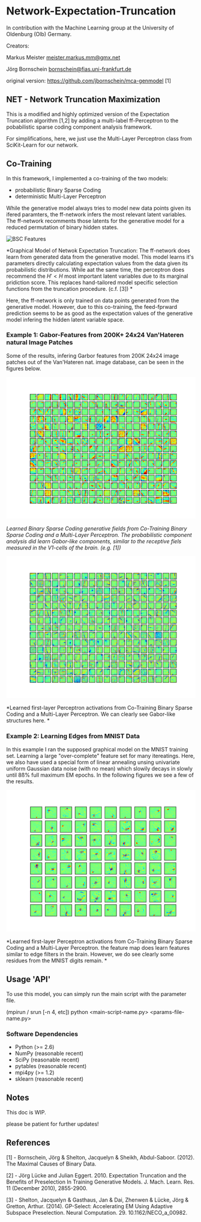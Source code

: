 # Network-Expectation-Truncation
In contribution with the Machine Learning group at the University of Oldenburg (Olb) Germany. 

Creators:

Markus Meister <meister.markus.mm@gmx.net>

Jörg Bornschein <bornschein@fias.uni-frankfurt.de>    

original version: https://github.com/jbornschein/mca-genmodel [1]

## NET - Network Truncation Maximization
  
This is a modified and highly optimized version of the Expectation Truncation algorithm [1,2] by adding a multi-label ff-Perceptron to the pobabilistic sparse coding component analysis framework.

For simplifications, here, we just use the Multi-Layer Perceptron class from SciKit-Learn for our network.

## Co-Training

In this framework, I implemented a co-training of the two models:
  - probabilistic Binary Sparse Coding
  - deterministic Multi-Layer Perceptron

While the generative model always tries to model new data points given its ifered paramters, the ff-network infers the most relevant latent variables. 
The ff-network recomments those latents for the generative model for a reduced permutation of binary hidden states.

![BSC Features](https://raw.githubusercontent.com/markusMM/Network-Expectation-Truncation/blob/master/plots/GrModelsimple21f.svg)

*Graphical Model of Netwok Expectation Truncation: The ff-network does learn from generated data from the generative model. This model learns it's parameters directly calculating expectation values from the data given its probabilistic distributions. While aat the same time, the perceptron does recommend the $H'<H$ most important latent variables due to its marginal pridiction score. This replaces hand-tailored model specific selection functions from the truncation procedure. (c.f. [3]) *

Here, the ff-network is only trained on data points generated from the generative model.
However, due to this co-training, the feed-fprward prediction seems to be as good as the expectation values of the generative model infering the hidden latent variable space.

### Example 1: Gabor-Features from 200K+ 24x24 Van'Hateren natural Image Patches

Some of the results, infering Garbor features from 200K 24x24 image patches out of the Van'Hateren nat. image database, can be seen in the figures below.

![BSC Features](https://raw.githubusercontent.com/markusMM/Network-Expectation-Truncation/master/plots/BSC_NET_VanHateren_Gabors/W/it79.png)

*Learned Binary Sparse Coding generative fields from Co-Training Binary Sparse Coding and a Multi-Layer Perceptron. The probabilistic component analysis did learn Gabor-like components, similar to the receptive fiels measured in the V1-cells of the brain. (e.g. [1])*

![Percepron Features](https://raw.githubusercontent.com/markusMM/Network-Expectation-Truncation/master/plots/BSC_NET_VanHateren_Gabors/Wperc0_1.png)

*Learned first-layer Perceptron activations from Co-Training Binary Sparse Coding and a Multi-Layer Perceptron. We can clearly see Gabor-like structures here. *

### Example 2: Learning Edges from MNIST Data

In this example I ran the supposed graphical model on the MNIST training set. Learning a large "over-complete" feature set for many itereatings. Here, we also have used a special form of linear annealing unsing univariate uniform Gaussian data noise (with no mean) which slowily decays in slowly until 8ß% full maximum EM epochs. In the following figures we see a few of the results.

![Percepron Features MNIST](https://raw.githubusercontent.com/markusMM/Network-Expectation-Truncation/master/plots/BSC_NET_MNIST/Wperc0_1.png)

*Learned first-layer Perceptron activations from Co-Training Binary Sparse Coding and a Multi-Layer Perceptron. the feature map does learn features similar to edge filters in the brain. However, we do see clearly some residues from the MNIST digits remain. *



## Usage 'API'

To use this model, you can simply run the main script with the parameter file.

(mpirun / srun [-n 4, etc]) python <main-script-name.py> <params-file-name.py>

### Software Dependencies
 
 - Python (>= 2.6)
 - NumPy (reasonable recent)
 - SciPy (reasonable recent)
 - pytables (reasonable recent)
 - mpi4py (>= 1.2)
 - sklearn (reasonable recent)


## Notes

This doc is WIP.

please be patient for further updates!

## References

  [1]   -   Bornschein, Jörg & Shelton, Jacquelyn & Sheikh, Abdul-Saboor. (2012). The Maximal Causes of Binary Data. 
  
  [2]   -   Jörg Lücke and Julian Eggert. 2010. Expectation Truncation and the Benefits of Preselection In Training Generative Models. J. Mach. Learn. Res. 11 (December 2010), 2855-2900.
  
  [3]   -   Shelton, Jacquelyn & Gasthaus, Jan & Dai, Zhenwen & Lücke, Jörg & Gretton, Arthur. (2014). GP-Select: Accelerating EM Using Adaptive Subspace Preselection. Neural Computation. 29. 10.1162/NECO_a_00982. 
  

